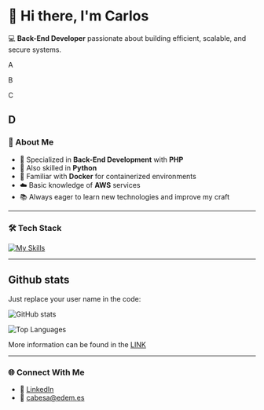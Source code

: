 # 👋 Hi there, I'm Carlos  

💻 **Back-End Developer** passionate about building efficient, scalable, and secure systems.  


A

B

C

D
---

### 🚀 About Me
- 🔧 Specialized in **Back-End Development** with **PHP**  
- 🐍 Also skilled in **Python**  
- 🐳 Familiar with **Docker** for containerized environments  
- ☁️ Basic knowledge of **AWS** services  
- 📚 Always eager to learn new technologies and improve my craft  

---

### 🛠️ Tech Stack  
[![My Skills](https://skillicons.dev/icons?i=aws,php,python,docker,git,linux,mysql,mint)](https://skillicons.dev)

-----------------------
## Github stats

Just replace your user name in the code:

![GitHub stats](https://github-readme-stats.vercel.app/api?username=cabesaEDEM&show_icons=true&theme=radical)


![Top Languages](https://github-readme-stats.vercel.app/api/top-langs/?username=cabesaEDEM&theme=blue-green)


More information can be found in the [LINK](https://github.com/cabesaE/github-readme-stats)

---

### 🌐 Connect With Me  
- 💼 [LinkedIn](https://www.linkedin.com/in/carlos-beltran-sanz)  
- 📧 cabesa@edem.es  